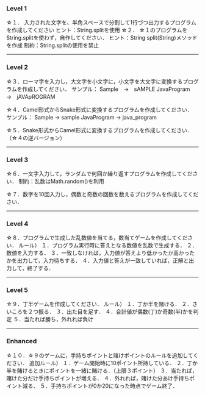 ### Level 1
☆１．
入力された文字を、半角スペースで分割して1行づつ出力するプログラムを作成してください
ヒント：String.splitを使用
☆２．
☆１のプログラムをString.splitを使わず，自作してください．
ヒント：String split(String)メソッドを作成
制約：String.splitの使用を禁止

---

### Level 2

☆３．ローマ字を入力し，大文字を小文字に，小文字を大文字に変換するプログラムを作成してください．
サンプル：
Sample　→　sAMPLE
JavaProgram　→　jAVApROGRAM

☆４．Camel形式からSnake形式に変換するプログラムを作成してください．
サンプル：
Sample -> sample
JavaProgram -> java_program

☆５．Snake形式からCamel形式に変換するプログラムを作成してください．（☆４の逆バージョン）

---

### Level 3

☆６．一文字入力して，ランダムで何回か繰り返すプログラムを作成してください．
制約：乱数はMath.random()を利用

☆７．数字を10回入力し，偶数と奇数の回数を数えるプログラムを作成してください．

---

### Level 4

☆８．プログラムで生成した乱数値を当てる，数当てゲームを作成してください．
ルール）
１．プログラム実行時に答えとなる数値を乱数で生成する．
２．数値を入力する．
３．一致しなければ，入力値が答えより低かったか高かったかを出力して，入力待ちする．
４．入力値と答えが一致していれば，正解と出力して，終了する．

---

### Level 5
☆９．丁半ゲームを作成してください．
ルール）
１．丁か半を賭ける．
２．さいころを２つ振る．
３．出た目を足す．
４．合計値が偶数(丁)か奇数(半)かを判定
５．当たれば勝ち，外れれば負け

---

### Enhanced

☆１０．☆９のゲームに，手持ちポイントと賭けポイントのルールを追加してください．
追加ルール）
１．ゲーム開始時に10ポイント所持している．
２．丁か半を賭けるときにポイントを一緒に賭ける．（上限３ポイント）
３．当たれば，賭けた分だけ手持ちポイントが増える．
４．外れれば，賭けた分あけ手持ちポイント減る．
５．手持ちポイントが0か20になった時点でゲーム終了．
